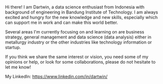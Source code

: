 Hi there! I am Dartwin, a data science enthusiast from Indonesia with background of engineering in Bandung Institute of Technology. I am always excited and hungry for the new knowledge and new skills, especially which can support me in work and can make this world better.

Several areas I'm currently focusing on and learning on are business strategy, general management and data science (data analysis) either in metallurgy industry or the other industries like technology information or startup.

If you think we share the same interest or vision, you need some of my opinions or help, or look for some collaborations, please do not hesitate to let me know!

My LinkedIn: https://www.linkedin.com/in/dartwin/

<!---
dartwinshu/dartwinshu is a ✨ special ✨ repository because its `README.md` (this file) appears on your GitHub profile.
You can click the Preview link to take a look at your changes.
--->
